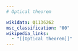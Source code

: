 ```yaml
---
# Optical theorem

wikidata: Q1136262
msc_classification: "00"
wikipedia_links:
  - "[[Optical theorem]]"
---
```

